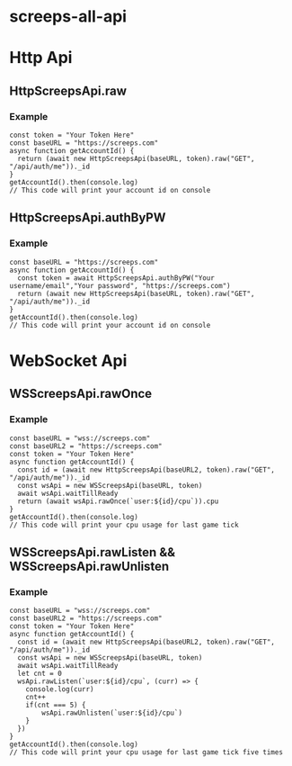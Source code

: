 # screeps-all-api
# Http Api
## HttpScreepsApi.raw
### Example
```javescript
const token = "Your Token Here"
const baseURL = "https://screeps.com"
async function getAccountId() {
  return (await new HttpScreepsApi(baseURL, token).raw("GET", "/api/auth/me"))._id
}
getAccountId().then(console.log)
// This code will print your account id on console
```
## HttpScreepsApi.authByPW
### Example
```javescript
const baseURL = "https://screeps.com"
async function getAccountId() {
  const token = await HttpScreepsApi.authByPW("Your username/email","Your password", "https://screeps.com")
  return (await new HttpScreepsApi(baseURL, token).raw("GET", "/api/auth/me"))._id
}
getAccountId().then(console.log)
// This code will print your account id on console
```
# WebSocket Api
## WSScreepsApi.rawOnce
### Example
```javescript
const baseURL = "wss://screeps.com"
const baseURL2 = "https://screeps.com"
const token = "Your Token Here"
async function getAccountId() {
  const id = (await new HttpScreepsApi(baseURL2, token).raw("GET", "/api/auth/me"))._id
  const wsApi = new WSScreepsApi(baseURL, token)
  await wsApi.waitTillReady
  return (await wsApi.rawOnce(`user:${id}/cpu`)).cpu
}
getAccountId().then(console.log)
// This code will print your cpu usage for last game tick
```
## WSScreepsApi.rawListen && WSScreepsApi.rawUnlisten
### Example
```javescript
const baseURL = "wss://screeps.com"
const baseURL2 = "https://screeps.com"
const token = "Your Token Here"
async function getAccountId() {
  const id = (await new HttpScreepsApi(baseURL2, token).raw("GET", "/api/auth/me"))._id
  const wsApi = new WSScreepsApi(baseURL, token)
  await wsApi.waitTillReady
  let cnt = 0
  wsApi.rawListen(`user:${id}/cpu`, (curr) => {
    console.log(curr)
    cnt++
    if(cnt === 5) {
        wsApi.rawUnlisten(`user:${id}/cpu`)
    }
  })
}
getAccountId().then(console.log)
// This code will print your cpu usage for last game tick five times
```
